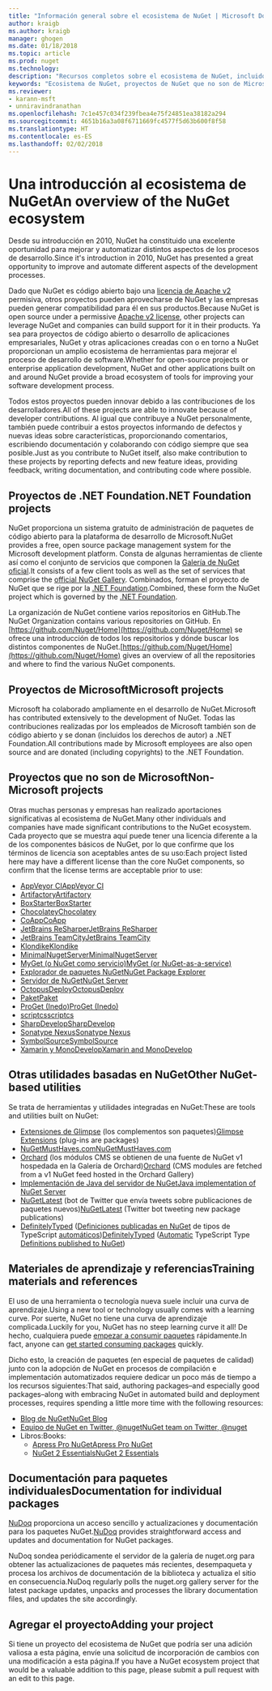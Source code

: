 ```yaml
---
title: "Información general sobre el ecosistema de NuGet | Microsoft Docs"
author: kraigb
ms.author: kraigb
manager: ghogen
ms.date: 01/18/2018
ms.topic: article
ms.prod: nuget
ms.technology: 
description: "Recursos completos sobre el ecosistema de NuGet, incluidos los orígenes de NuGet, proyectos de NuGet que no son de Microsoft, utilidades y materiales de aprendizaje."
keywords: "Ecosistema de NuGet, proyectos de NuGet que no son de Microsoft, código abierto de NuGet, utilidades de NuGet, materiales de aprendizaje de NuGet"
ms.reviewer:
- karann-msft
- unniravindranathan
ms.openlocfilehash: 7c1e457c034f239fbea4e75f24851ea38182a294
ms.sourcegitcommit: 4651b16a3a08f6711669fc4577f5d63b600f8f58
ms.translationtype: HT
ms.contentlocale: es-ES
ms.lasthandoff: 02/02/2018
---
```

# <a name="an-overview-of-the-nuget-ecosystem"></a><span data-ttu-id="9e451-104">Una introducción al ecosistema de NuGet</span><span class="sxs-lookup"><span data-stu-id="9e451-104">An overview of the NuGet ecosystem</span></span>

<span data-ttu-id="9e451-105">Desde su introducción en 2010, NuGet ha constituido una excelente oportunidad para mejorar y automatizar distintos aspectos de los procesos de desarrollo.</span><span class="sxs-lookup"><span data-stu-id="9e451-105">Since it's introduction in 2010, NuGet has presented a great opportunity to improve and automate different aspects of the development processes.</span></span>

<span data-ttu-id="9e451-106">Dado que NuGet es código abierto bajo una [licencia de Apache v2](http://choosealicense.com/licenses/apache/) permisiva, otros proyectos pueden aprovecharse de NuGet y las empresas pueden generar compatibilidad para él en sus productos.</span><span class="sxs-lookup"><span data-stu-id="9e451-106">Because NuGet is open source under a permissive [Apache v2 license](http://choosealicense.com/licenses/apache/), other projects can leverage NuGet and companies can build support for it in their products.</span></span> <span data-ttu-id="9e451-107">Ya sea para proyectos de código abierto o desarrollo de aplicaciones empresariales, NuGet y otras aplicaciones creadas con o en torno a NuGet proporcionan un amplio ecosistema de herramientas para mejorar el proceso de desarrollo de software.</span><span class="sxs-lookup"><span data-stu-id="9e451-107">Whether for open-source projects or enterprise application development, NuGet and other applications built on and around NuGet provide a broad ecosystem of tools for improving your software development process.</span></span>

<span data-ttu-id="9e451-108">Todos estos proyectos pueden innovar debido a las contribuciones de los desarrolladores.</span><span class="sxs-lookup"><span data-stu-id="9e451-108">All of these projects are able to innovate because of developer contributions.</span></span> <span data-ttu-id="9e451-109">Al igual que contribuye a NuGet personalmente, también puede contribuir a estos proyectos informando de defectos y nuevas ideas sobre características, proporcionando comentarios, escribiendo documentación y colaborando con código siempre que sea posible.</span><span class="sxs-lookup"><span data-stu-id="9e451-109">Just as you contribute to NuGet itself, also make contribution to these projects by reporting defects and new feature ideas, providing feedback, writing documentation, and contributing code where possible.</span></span>

## <a name="net-foundation-projects"></a><span data-ttu-id="9e451-110">Proyectos de .NET Foundation</span><span class="sxs-lookup"><span data-stu-id="9e451-110">.NET Foundation projects</span></span>

<span data-ttu-id="9e451-111">NuGet proporciona un sistema gratuito de administración de paquetes de código abierto para la plataforma de desarrollo de Microsoft.</span><span class="sxs-lookup"><span data-stu-id="9e451-111">NuGet provides a free, open source package management system for the Microsoft development platform.</span></span> <span data-ttu-id="9e451-112">Consta de algunas herramientas de cliente así como el conjunto de servicios que componen la [Galería de NuGet oficial](http://www.nuget.org).</span><span class="sxs-lookup"><span data-stu-id="9e451-112">It consists of a few client tools as well as the set of services that comprise the [official NuGet Gallery](http://www.nuget.org).</span></span> <span data-ttu-id="9e451-113">Combinados, forman el proyecto de NuGet que se rige por la [.NET Foundation](http://www.dotnetfoundation.org/).</span><span class="sxs-lookup"><span data-stu-id="9e451-113">Combined, these form the NuGet project which is governed by the [.NET Foundation](http://www.dotnetfoundation.org/).</span></span>

<span data-ttu-id="9e451-114">La organización de NuGet contiene varios repositorios en GitHub.</span><span class="sxs-lookup"><span data-stu-id="9e451-114">The NuGet Organization contains various repositories on GitHub.</span></span> <span data-ttu-id="9e451-115">En [https://github.com/Nuget/Home](https://github.com/Nuget/Home) se ofrece una introducción de todos los repositorios y dónde buscar los distintos componentes de NuGet.</span><span class="sxs-lookup"><span data-stu-id="9e451-115">[https://github.com/Nuget/Home](https://github.com/Nuget/Home) gives an overview of all the repositories and where to find the various NuGet components.</span></span>

## <a name="microsoft-projects"></a><span data-ttu-id="9e451-116">Proyectos de Microsoft</span><span class="sxs-lookup"><span data-stu-id="9e451-116">Microsoft projects</span></span>

<span data-ttu-id="9e451-117">Microsoft ha colaborado ampliamente en el desarrollo de NuGet.</span><span class="sxs-lookup"><span data-stu-id="9e451-117">Microsoft has contributed extensively to the development of NuGet.</span></span> <span data-ttu-id="9e451-118">Todas las contribuciones realizadas por los empleados de Microsoft también son de código abierto y se donan (incluidos los derechos de autor) a .NET Foundation.</span><span class="sxs-lookup"><span data-stu-id="9e451-118">All contributions made by Microsoft employees are also open source and are donated (including copyrights) to the .NET Foundation.</span></span>

## <a name="non-microsoft-projects"></a><span data-ttu-id="9e451-119">Proyectos que no son de Microsoft</span><span class="sxs-lookup"><span data-stu-id="9e451-119">Non-Microsoft projects</span></span>

<span data-ttu-id="9e451-120">Otras muchas personas y empresas han realizado aportaciones significativas al ecosistema de NuGet.</span><span class="sxs-lookup"><span data-stu-id="9e451-120">Many other individuals and companies have made significant contributions to the NuGet ecosystem.</span></span> <span data-ttu-id="9e451-121">Cada proyecto que se muestra aquí puede tener una licencia diferente a la de los componentes básicos de NuGet, por lo que confirme que los términos de licencia son aceptables antes de su uso:</span><span class="sxs-lookup"><span data-stu-id="9e451-121">Each project listed here may have a different license than the core NuGet components, so confirm that the license terms are acceptable prior to use:</span></span>

- [<span data-ttu-id="9e451-122">AppVeyor CI</span><span class="sxs-lookup"><span data-stu-id="9e451-122">AppVeyor CI</span></span>](https://www.appveyor.com/)
- [<span data-ttu-id="9e451-123">Artifactory</span><span class="sxs-lookup"><span data-stu-id="9e451-123">Artifactory</span></span>](https://www.jfrog.com/artifactory/)
- [<span data-ttu-id="9e451-124">BoxStarter</span><span class="sxs-lookup"><span data-stu-id="9e451-124">BoxStarter</span></span>](http://boxstarter.org/)
- [<span data-ttu-id="9e451-125">Chocolatey</span><span class="sxs-lookup"><span data-stu-id="9e451-125">Chocolatey</span></span>](https://chocolatey.org/)
- [<span data-ttu-id="9e451-126">CoApp</span><span class="sxs-lookup"><span data-stu-id="9e451-126">CoApp</span></span>](http://coapp.org/)
- [<span data-ttu-id="9e451-127">JetBrains ReSharper</span><span class="sxs-lookup"><span data-stu-id="9e451-127">JetBrains ReSharper</span></span>](https://resharper-plugins.jetbrains.com/)
- [<span data-ttu-id="9e451-128">JetBrains TeamCity</span><span class="sxs-lookup"><span data-stu-id="9e451-128">JetBrains TeamCity</span></span>](https://www.jetbrains.com/teamcity/)
- [<span data-ttu-id="9e451-129">Klondike</span><span class="sxs-lookup"><span data-stu-id="9e451-129">Klondike</span></span>](https://github.com/themotleyfool/Klondike)
- [<span data-ttu-id="9e451-130">MinimalNugetServer</span><span class="sxs-lookup"><span data-stu-id="9e451-130">MinimalNugetServer</span></span>](https://github.com/TanukiSharp/MinimalNugetServer)
- [<span data-ttu-id="9e451-131">MyGet (o NuGet como servicio)</span><span class="sxs-lookup"><span data-stu-id="9e451-131">MyGet (or NuGet-as-a-service)</span></span>](http://www.myget.org/)
- [<span data-ttu-id="9e451-132">Explorador de paquetes NuGet</span><span class="sxs-lookup"><span data-stu-id="9e451-132">NuGet Package Explorer</span></span>](https://github.com/NuGetPackageExplorer/NuGetPackageExplorer)
- [<span data-ttu-id="9e451-133">Servidor de NuGet</span><span class="sxs-lookup"><span data-stu-id="9e451-133">NuGet Server</span></span>](http://nugetserver.net/)
- [<span data-ttu-id="9e451-134">OctopusDeploy</span><span class="sxs-lookup"><span data-stu-id="9e451-134">OctopusDeploy</span></span>](https://octopus.com/)
- [<span data-ttu-id="9e451-135">Paket</span><span class="sxs-lookup"><span data-stu-id="9e451-135">Paket</span></span>](https://fsprojects.github.io/Paket/)
- [<span data-ttu-id="9e451-136">ProGet (Inedo)</span><span class="sxs-lookup"><span data-stu-id="9e451-136">ProGet (Inedo)</span></span>](http://inedo.com/proget)
- [<span data-ttu-id="9e451-137">scriptcs</span><span class="sxs-lookup"><span data-stu-id="9e451-137">scriptcs</span></span>](http://scriptcs.net/)
- [<span data-ttu-id="9e451-138">SharpDevelop</span><span class="sxs-lookup"><span data-stu-id="9e451-138">SharpDevelop</span></span>](http://community.sharpdevelop.net/blogs/mattward/archive/2011/01/23/NuGetSupportInSharpDevelop.aspx)
- [<span data-ttu-id="9e451-139">Sonatype Nexus</span><span class="sxs-lookup"><span data-stu-id="9e451-139">Sonatype Nexus</span></span>](http://www.sonatype.com/nexus-repository-sonatype)
- [<span data-ttu-id="9e451-140">SymbolSource</span><span class="sxs-lookup"><span data-stu-id="9e451-140">SymbolSource</span></span>](http://www.symbolsource.org/Public)
- [<span data-ttu-id="9e451-141">Xamarin y MonoDevelop</span><span class="sxs-lookup"><span data-stu-id="9e451-141">Xamarin and MonoDevelop</span></span>](https://github.com/mrward/monodevelop-nuget-addin)

## <a name="other-nuget-based-utilities"></a><span data-ttu-id="9e451-142">Otras utilidades basadas en NuGet</span><span class="sxs-lookup"><span data-stu-id="9e451-142">Other NuGet-based utilities</span></span>

<span data-ttu-id="9e451-143">Se trata de herramientas y utilidades integradas en NuGet:</span><span class="sxs-lookup"><span data-stu-id="9e451-143">These are tools and utilities built on NuGet:</span></span>

- <span data-ttu-id="9e451-144">[Extensiones de Glimpse](http://getglimpse.com/Packages) (los complementos son paquetes)</span><span class="sxs-lookup"><span data-stu-id="9e451-144">[Glimpse Extensions](http://getglimpse.com/Packages) (plug-ins are packages)</span></span>
- [<span data-ttu-id="9e451-145">NuGetMustHaves.com</span><span class="sxs-lookup"><span data-stu-id="9e451-145">NuGetMustHaves.com</span></span>](http://nugetmusthaves.com/)
- <span data-ttu-id="9e451-146">[Orchard](http://www.orchardproject.net/) (los módulos CMS se obtienen de una fuente de NuGet v1 hospedada en la Galería de Orchard)</span><span class="sxs-lookup"><span data-stu-id="9e451-146">[Orchard](http://www.orchardproject.net/) (CMS modules are fetched from a v1 NuGet feed hosted in the Orchard Gallery)</span></span>
- [<span data-ttu-id="9e451-147">Implementación de Java del servidor de NuGet</span><span class="sxs-lookup"><span data-stu-id="9e451-147">Java implementation of NuGet Server</span></span>](http://jonnyzzz.com/blog/2012/03/07/nuget-server-in-pure-java/)
- <span data-ttu-id="9e451-148">[NuGetLatest](https://twitter.com/NuGetLatest) (bot de Twitter que envía tweets sobre publicaciones de paquetes nuevos)</span><span class="sxs-lookup"><span data-stu-id="9e451-148">[NuGetLatest](https://twitter.com/NuGetLatest) (Twitter bot tweeting new package publications)</span></span>
- <span data-ttu-id="9e451-149">[DefinitelyTyped](http://definitelytyped.org/) ([Definiciones publicadas en NuGet](http://www.nuget.org/packages?q=DefinitelyTyped) de tipos de TypeScript [automáticos](https://github.com/DefinitelyTyped/NugetAutomation/))</span><span class="sxs-lookup"><span data-stu-id="9e451-149">[DefinitelyTyped](http://definitelytyped.org/) ([Automatic](https://github.com/DefinitelyTyped/NugetAutomation/) TypeScript Type [Definitions published to NuGet](http://www.nuget.org/packages?q=DefinitelyTyped))</span></span>

## <a name="training-materials-and-references"></a><span data-ttu-id="9e451-150">Materiales de aprendizaje y referencias</span><span class="sxs-lookup"><span data-stu-id="9e451-150">Training materials and references</span></span>

<span data-ttu-id="9e451-151">El uso de una herramienta o tecnología nueva suele incluir una curva de aprendizaje.</span><span class="sxs-lookup"><span data-stu-id="9e451-151">Using a new tool or technology usually comes with a learning curve.</span></span> <span data-ttu-id="9e451-152">Por suerte, NuGet no tiene una curva de aprendizaje complicada.</span><span class="sxs-lookup"><span data-stu-id="9e451-152">Luckily for you, NuGet has no steep learning curve it all!</span></span> <span data-ttu-id="9e451-153">De hecho, cualquiera puede [empezar a consumir paquetes](../quickstart/use-a-package.md) rápidamente.</span><span class="sxs-lookup"><span data-stu-id="9e451-153">In fact, anyone can [get started consuming packages](../quickstart/use-a-package.md) quickly.</span></span>

<span data-ttu-id="9e451-154">Dicho esto, la creación de paquetes (en especial de paquetes de calidad) junto con la adopción de NuGet en procesos de compilación e implementación automatizados requiere dedicar un poco más de tiempo a los recursos siguientes:</span><span class="sxs-lookup"><span data-stu-id="9e451-154">That said, authoring packages–and especially good packages–along with  embracing NuGet in automated build and deployment processes, requires spending a little more time with the following resources:</span></span>

- [<span data-ttu-id="9e451-155">Blog de NuGet</span><span class="sxs-lookup"><span data-stu-id="9e451-155">NuGet Blog</span></span>](http://blog.nuget.org/)
- [<span data-ttu-id="9e451-156">Equipo de NuGet en Twitter, @nuget</span><span class="sxs-lookup"><span data-stu-id="9e451-156">NuGet team on Twitter, @nuget</span></span>](http://twitter.com/nuget)
- <span data-ttu-id="9e451-157">Libros:</span><span class="sxs-lookup"><span data-stu-id="9e451-157">Books:</span></span>
  - [<span data-ttu-id="9e451-158">Apress Pro NuGet</span><span class="sxs-lookup"><span data-stu-id="9e451-158">Apress Pro NuGet</span></span>](http://bit.ly/ProNuGet)
  - [<span data-ttu-id="9e451-159">NuGet 2 Essentials</span><span class="sxs-lookup"><span data-stu-id="9e451-159">NuGet 2 Essentials</span></span>](http://www.amazon.com/NuGet-2-Essentials-Damir-Arh-ebook/dp/B00GTQD5M4)

## <a name="documentation-for-individual-packages"></a><span data-ttu-id="9e451-160">Documentación para paquetes individuales</span><span class="sxs-lookup"><span data-stu-id="9e451-160">Documentation for individual packages</span></span>

<span data-ttu-id="9e451-161">[NuDoq](http://nudoq.org) proporciona un acceso sencillo y actualizaciones y documentación para los paquetes NuGet.</span><span class="sxs-lookup"><span data-stu-id="9e451-161">[NuDoq](http://nudoq.org) provides straightforward access and updates and documentation for NuGet packages.</span></span>

<span data-ttu-id="9e451-162">NuDoq sondea periódicamente el servidor de la galería de nuget.org para obtener las actualizaciones de paquetes más recientes, desempaqueta y procesa los archivos de documentación de la biblioteca y actualiza el sitio en consecuencia.</span><span class="sxs-lookup"><span data-stu-id="9e451-162">NuDoq regularly polls the nuget.org gallery server for the latest package updates, unpacks and processes the library documentation files, and updates the site accordingly.</span></span>

## <a name="adding-your-project"></a><span data-ttu-id="9e451-163">Agregar el proyecto</span><span class="sxs-lookup"><span data-stu-id="9e451-163">Adding your project</span></span>

<span data-ttu-id="9e451-164">Si tiene un proyecto del ecosistema de NuGet que podría ser una adición valiosa a esta página, envíe una solicitud de incorporación de cambios con una modificación a esta página.</span><span class="sxs-lookup"><span data-stu-id="9e451-164">If you have a NuGet ecosystem project that would be a valuable addition to this page, please  submit a pull request with an edit to this page.</span></span>
